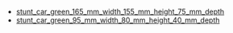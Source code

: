 * [stunt_car_green_165_mm_width_155_mm_height_75_mm_depth](stunt_car_green_165_mm_width_155_mm_height_75_mm_depth)
* [stunt_car_green_95_mm_width_80_mm_height_40_mm_depth](stunt_car_green_95_mm_width_80_mm_height_40_mm_depth)
